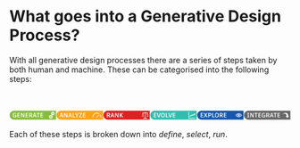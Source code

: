 # What goes into a Generative Design Process?

With all generative design processes there are a series of steps taken by both human and machine. These can be categorised into the following steps:

<br/>
<br/>

<img src="images/steps.png">

Each of these steps is broken down into *define*, *select*, *run*.

